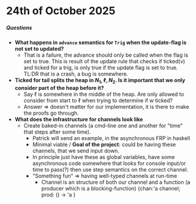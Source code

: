 # 24th of October 2025

##### Questions
- **What happens in `advance` semantics for `Trig` when the update-flag is not set to updated?**
	- That is a failure, the advance should only be called when the flag is set to true. This is result of the update rule that checks if ticked(v) and ticked for a trig, is only true if the update flag is set to true. TL:DR that is a crash, a bug is somewhere. 
- **Ticked for tail splits the heap in $N_1,\ell,N_2$. Is it important that we only consider part of the heap before it?**
	- Say $\ell$ is somewhere in the middle of the heap. Are only allowed to consider from start to $\ell$ when trying to determine if $w$ ticked?
	- Answer => doesn't matter for our implementation, it is there to make the proofs go through.
- **What does the infrastructure for channels look like**
	- Create baked-in channels (a cmd-line one and another for "time" that steps after some time).
		- Patrick will send an example, in the asynchronous FRP in haskell
		- Minimal viable / **Goal of the project**: could be having these channels, that we send input down.
		- In principle just have these as global variables, have some asynchronous code somewhere that looks for console input/or time to pass(?) then use step semantics on the correct channel.
		- "Something fun" => having well-typed channels at run-time
			- Channel is an structure of both our channel and a function (a producer which is a blocking-function)
			  {chan:'a channel; prod: () -> 'a }
